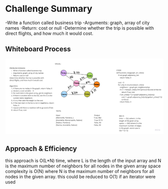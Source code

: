 # Challenge Summary
-Write a function called business trip
-Arguments: graph, array of city names
-Return: cost or null
-Determine whether the trip is possible with direct flights, and how much it would cost.

## Whiteboard Process
![Whiteboard](graph_get_cost_of_trip.jpg)

## Approach & Efficiency
this approach is O(L*N) time, where L is the length of the input array and N is the maximum number of neighbors for all nodes in the given array
space complexity is O(N) where N is the maximum number of neighbors for all nodes in the given array. this could be reduced to O(1) if an iterator were used
